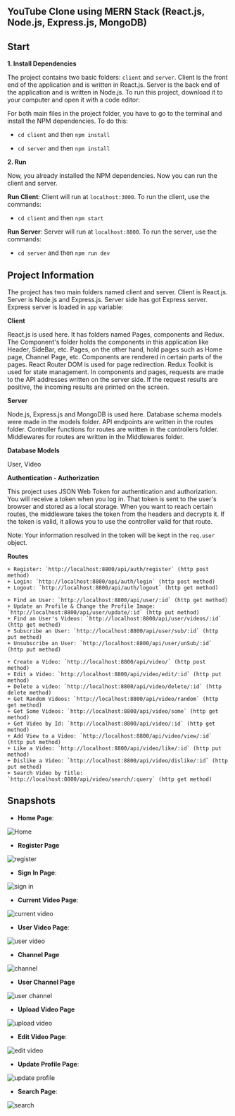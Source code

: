 ## YouTube Clone using MERN Stack (React.js, Node.js, Express.js, MongoDB)

## Start

**1. Install Dependencies**

The project contains two basic folders: `client` and `server`. Client is the front end of the application and is written in React.js. Server is the back end of the application and is written in Node.js. To run this project, download it to your computer and open it with a code editor:

For both main files in the project folder, you have to go to the terminal and install the NPM dependencies. To do this:

- `cd client` and then `npm install`

- `cd server` and then `npm install`

**2. Run**

Now, you already installed the NPM dependencies. Now you can run the client and server.

**Run Client**: Client will run at `localhost:3000`. To run the client, use the commands:

- `cd client` and then `npm start`

**Run Server**: Server will run at `localhost:8800`. To run the server, use the commands:

- `cd server` and then `npm run dev`

## Project Information

The project has two main folders named client and server. Client is React.js. Server is Node.js and Express.js. Server side has got Express server. Express server is loaded in `app` variable:

**Client**

React.js is used here. It has folders named Pages, components and Redux. The Component's folder holds the components in this application like Header, SideBar, etc. Pages, on the other hand, hold pages such as Home page, Channel Page, etc. Components are rendered in certain parts of the pages. React Router DOM is used for page redirection. Redux Toolkit is used for state management. In components and pages, requests are made to the API addresses written on the server side. If the request results are positive, the incoming results are printed on the screen.

**Server**

Node.js, Express.js and MongoDB is used here. Database schema models were made in the models folder. API endpoints are written in the routes folder. Controller functions for routes are written in the controllers folder. Middlewares for routes are written in the Middlewares folder.

**Database Models**

User, Video

**Authentication - Authorization**

This project uses JSON Web Token for authentication and authorization. You will receive a token when you log in. That token is sent to the user's browser and stored as a local storage. When you want to reach certain routes, the middleware takes the token from the headers and decrypts it. If the token is valid, it allows you to use the controller valid for that route.

Note: Your information resolved in the token will be kept in the `req.user` object.

**Routes**

    + Register: `http://localhost:8800/api/auth/register` (http post method)
    + Login: `http://localhost:8800/api/auth/login` (http post method)
    + Logout: `http://localhost:8800/api/auth/logout` (http get method)

    + Find an User: `http://localhost:8800/api/user/:id` (http get method)
    + Update an Profile & Change the Profile Image: `http://localhost:8800/api/user/update/:id` (http put method)
    + Find an User's Videos: `http://localhost:8800/api/user/videos/:id` (http get method)
    + Subscribe an User: `http://localhost:8800/api/user/sub/:id` (http put method)
    + Unsubscribe an User: `http://localhost:8800/api/user/unSub/:id` (http put method)

    + Create a Video: `http://localhost:8800/api/video/` (http post method)
    + Edit a Video: `http://localhost:8800/api/video/edit/:id` (http put method)
    + Delete a video: `http://localhost:8800/api/video/delete/:id` (http delete method)
    + Get Random Videos: `http://localhost:8800/api/video/random` (http get method)
    + Get Some Videos: `http://localhost:8800/api/video/some` (http get method)
    + Get Video by Id: `http://localhost:8800/api/video/:id` (http get method)
    + Add View to a Video: `http://localhost:8800/api/video/view/:id` (http put method)
    + Like a Video: `http://localhost:8800/api/video/like/:id` (http put method)
    + Dislike a Video: `http://localhost:8800/api/video/dislike/:id` (http put method)
    + Search Video by Title: `http://localhost:8800/api/video/search/:query` (http get method)

## Snapshots

- **Home Page**:

![Home](https://res.cloudinary.com/dmhfkaawt/image/upload/v1693465756/Screenshot_from_2023-08-28_18-45-04_sxglqp.png)

- **Register Page**

![register](https://res.cloudinary.com/dmhfkaawt/image/upload/v1693465755/Screenshot_from_2023-08-28_18-45-19_dxzymx.png)

- **Sign In Page**:

![sign in](https://res.cloudinary.com/dmhfkaawt/image/upload/v1693465755/Screenshot_from_2023-08-28_18-45-22_xspgf5.png)

- **Current Video Page**:

![current video](https://res.cloudinary.com/dmhfkaawt/image/upload/v1693465756/Screenshot_from_2023-08-28_18-45-12_fank18.png)

- **User Video Page**:

![user video](https://res.cloudinary.com/dmhfkaawt/image/upload/v1693465757/Screenshot_from_2023-08-28_18-46-15_z9gnew.png)

- **Channel Page**

![channel](https://res.cloudinary.com/dmhfkaawt/image/upload/v1693465757/Screenshot_from_2023-08-28_18-48-06_ygtkv3.png)

- **User Channel Page**

![user channel](https://res.cloudinary.com/dmhfkaawt/image/upload/v1693465756/Screenshot_from_2023-08-28_18-45-48_bywacb.png)

- **Upload Video Page**

![upload video](https://res.cloudinary.com/dmhfkaawt/image/upload/v1693465755/Screenshot_from_2023-08-28_18-45-58_klcea1.png)

- **Edit Video Page**:

![edit video](https://res.cloudinary.com/dmhfkaawt/image/upload/v1693465757/Screenshot_from_2023-08-28_18-47-57_riuifb.png)

- **Update Profile Page**:

![update profile](https://res.cloudinary.com/dmhfkaawt/image/upload/v1693465755/Screenshot_from_2023-08-28_18-45-51_ndmzd7.png)

- **Search Page**:

![search](https://res.cloudinary.com/dmhfkaawt/image/upload/v1693465758/Screenshot_from_2023-08-28_18-48-45_pai90l.png)
